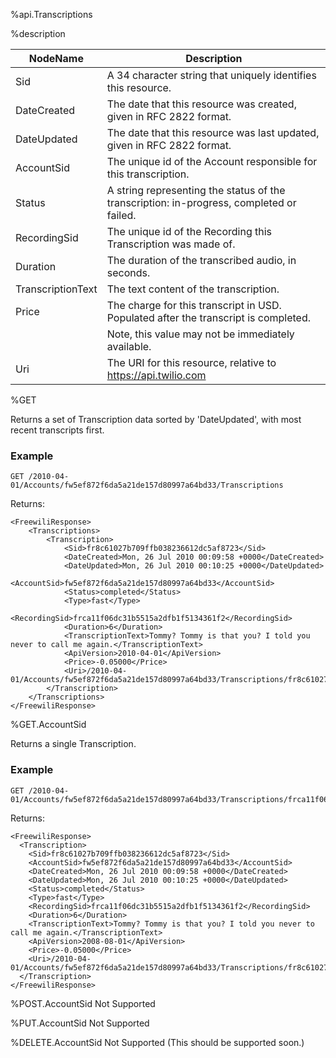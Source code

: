 %api.Transcriptions

%description

NodeName          | Description
----------------- | ---------------
Sid               | A 34 character string that uniquely identifies this resource.
DateCreated       | The date that this resource was created, given in RFC 2822 format.
DateUpdated       | The date that this resource was last updated, given in RFC 2822 format.
AccountSid        | The unique id of the Account responsible for this transcription.
Status            | A string representing the status of the transcription: in-progress, completed or failed.
RecordingSid      | The unique id of the Recording this Transcription was made of.
Duration          | The duration of the transcribed audio, in seconds.
TranscriptionText | The text content of the transcription.
Price             | The charge for this transcript in USD. Populated after the transcript is completed.
                  | Note, this value may not be immediately available.
Uri               | The URI for this resource, relative to https://api.twilio.com


%GET

Returns a set of Transcription data sorted by 'DateUpdated', with most recent transcripts first.

### Example ###

~~~
GET /2010-04-01/Accounts/fw5ef872f6da5a21de157d80997a64bd33/Transcriptions
~~~

Returns:

~~~{ .xml }
<FreewiliResponse>
    <Transcriptions>
        <Transcription>
            <Sid>fr8c61027b709ffb038236612dc5af8723</Sid>
            <DateCreated>Mon, 26 Jul 2010 00:09:58 +0000</DateCreated>
            <DateUpdated>Mon, 26 Jul 2010 00:10:25 +0000</DateUpdated>
            <AccountSid>fw5ef872f6da5a21de157d80997a64bd33</AccountSid>
            <Status>completed</Status>
            <Type>fast</Type>
            <RecordingSid>frca11f06dc31b5515a2dfb1f5134361f2</RecordingSid>
            <Duration>6</Duration>
            <TranscriptionText>Tommy? Tommy is that you? I told you never to call me again.</TranscriptionText>
            <ApiVersion>2010-04-01</ApiVersion>
            <Price>-0.05000</Price>
            <Uri>/2010-04-01/Accounts/fw5ef872f6da5a21de157d80997a64bd33/Transcriptions/fr8c61027b709ffb038236612dc5af8723</Uri>
        </Transcription>
    </Transcriptions>
</FreewiliResponse>
~~~

%GET.AccountSid

Returns a single Transcription.

### Example ###

~~~
GET /2010-04-01/Accounts/fw5ef872f6da5a21de157d80997a64bd33/Transcriptions/frca11f06dc31b5515a2dfb1f5134361f2
~~~

Returns:

~~~{ .xml }
<FreewiliResponse>
  <Transcription>
    <Sid>fr8c61027b709ffb038236612dc5af8723</Sid>
    <AccountSid>fw5ef872f6da5a21de157d80997a64bd33</AccountSid>
    <DateCreated>Mon, 26 Jul 2010 00:09:58 +0000</DateCreated>
    <DateUpdated>Mon, 26 Jul 2010 00:10:25 +0000</DateUpdated>
    <Status>completed</Status>
    <Type>fast</Type>
    <RecordingSid>frca11f06dc31b5515a2dfb1f5134361f2</RecordingSid>
    <Duration>6</Duration>
    <TranscriptionText>Tommy? Tommy is that you? I told you never to call me again.</TranscriptionText>
    <ApiVersion>2008-08-01</ApiVersion>
    <Price>-0.05000</Price>
    <Uri>/2010-04-01/Accounts/fw5ef872f6da5a21de157d80997a64bd33/Transcriptions/fr8c61027b709ffb038236612dc5af8723</Uri>
  </Transcription>
</FreewiliResponse>
~~~

%POST.AccountSid
Not Supported

%PUT.AccountSid
Not Supported

%DELETE.AccountSid
Not Supported (This should be supported soon.)